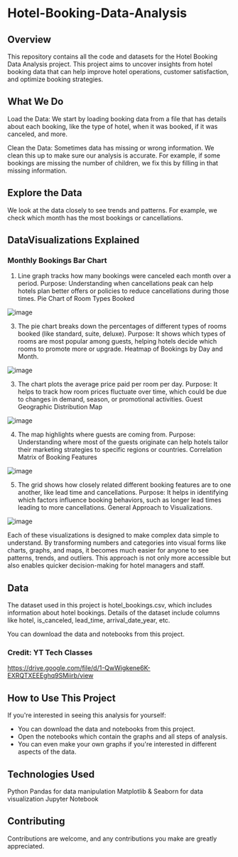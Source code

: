 # Hotel-Booking-Data-Analysis
## Overview
This repository contains all the code and datasets for the Hotel Booking Data Analysis project. This project aims to uncover insights from hotel booking data that can help improve hotel operations, customer satisfaction, and optimize booking strategies.
## What We Do
Load the Data: We start by loading booking data from a file that has details about each booking, like the type of hotel, when it was booked, if it was canceled, and more.

Clean the Data: Sometimes data has missing or wrong information. We clean this up to make sure our analysis is accurate. For example, if some bookings are missing the number of children, we fix this by filling in that missing information.

## Explore the Data

We look at the data closely to see trends and patterns. For example, we check which month has the most bookings or cancellations.

## DataVisualizations Explained
### Monthly Bookings Bar Chart


1. Line graph tracks how many bookings were canceled each month over a period.
Purpose: Understanding when cancellations peak can help hotels plan better offers or policies to reduce cancellations during those times.
Pie Chart of Room Types Booked

![image](https://github.com/user-attachments/assets/b1b60039-60bb-4ab1-ac57-c2463a3169ff)


3. The pie chart breaks down the percentages of different types of rooms booked (like standard, suite, deluxe).
Purpose: It shows which types of rooms are most popular among guests, helping hotels decide which rooms to promote more or upgrade.
Heatmap of Bookings by Day and Month.

![image](https://github.com/user-attachments/assets/64de414c-5834-4e65-8ef1-3e0ec20e2058)


3. The chart plots the average price paid per room per day.
Purpose: It helps to track how room prices fluctuate over time, which could be due to changes in demand, season, or promotional activities.
Guest Geographic Distribution Map

![image](https://github.com/user-attachments/assets/12888668-2cc9-40b7-a716-fe3487e98948)


4. The map highlights where guests are coming from.
Purpose: Understanding where most of the guests originate can help hotels tailor their marketing strategies to specific regions or countries.
Correlation Matrix of Booking Features

![image](https://github.com/user-attachments/assets/8144956c-61e5-4950-8b5f-9f85ec1c2e1b)


5. The grid shows how closely related different booking features are to one another, like lead time and cancellations.
Purpose: It helps in identifying which factors influence booking behaviors, such as longer lead times leading to more cancellations.
General Approach to Visualizations.

![image](https://github.com/user-attachments/assets/0fd6d0cd-5d73-49a1-a1ea-ed532660adad)


Each of these visualizations is designed to make complex data simple to understand. By transforming numbers and categories into visual forms like charts, graphs, and maps, it becomes much easier for anyone to see patterns, trends, and outliers. This approach is not only more accessible but also enables quicker decision-making for hotel managers and staff.


## Data
The dataset used in this project is hotel_bookings.csv, which includes information about hotel bookings. Details of the dataset include columns like hotel, is_canceled, lead_time, arrival_date_year, etc.

You can download the data and notebooks from this project.

### Credit: YT Tech Classes
https://drive.google.com/file/d/1-QwWigkene6K-EXRQTXEEEghq9SMiirb/view

## How to Use This Project
If you're interested in seeing this analysis for yourself:

* You can download the data and notebooks from this project.
* Open the notebooks which contain the graphs and all steps of analysis.
* You can even make your own graphs if you're interested in different aspects of the data.


## Technologies Used
Python
Pandas for data manipulation
Matplotlib & Seaborn for data visualization
Jupyter Notebook

## Contributing
Contributions are welcome, and any contributions you make are greatly appreciated.
